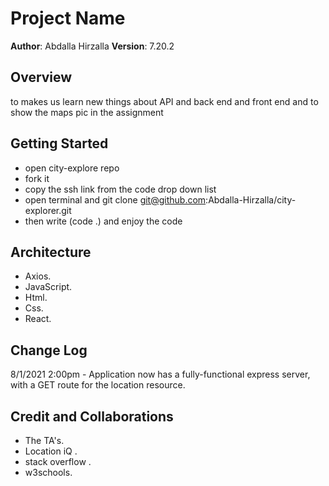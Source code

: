 # Project Name

**Author**: Abdalla Hirzalla
**Version**: 7.20.2

## Overview

to makes us learn new things about API and back end and front end and to show the maps pic in the assignment

## Getting Started
- open city-explore repo
- fork it
- copy the ssh link from the  code drop down list
- open terminal and git clone git@github.com:Abdalla-Hirzalla/city-explorer.git
- then write (code .) and enjoy the code 

## Architecture
- Axios.
- JavaScript.
- Html.
- Css. 
- React.

## Change Log

8/1/2021  2:00pm - Application now has a fully-functional express server, with a GET route for the location resource.

## Credit and Collaborations
- The TA's.
- Location iQ .
- stack overflow .
- w3schools.
